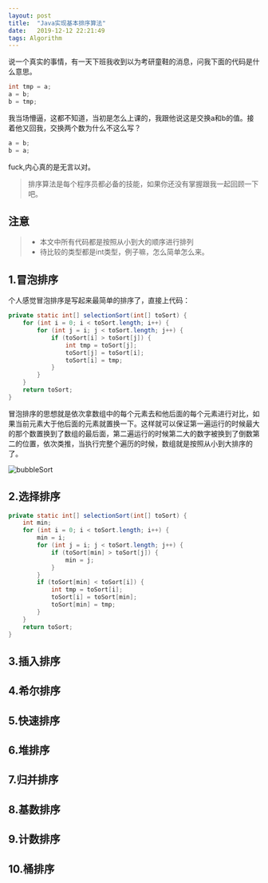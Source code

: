 ```yaml
---
layout: post
title:  "Java实现基本排序算法"
date:   2019-12-12 22:21:49
tags: Algorithm
---
```

说一个真实的事情，有一天下班我收到以为考研童鞋的消息，问我下面的代码是什么意思。
```java
int tmp = a;
a = b;
b = tmp;
```
我当场懵逼，这都不知道，当初是怎么上课的，我跟他说这是交换a和b的值。接着他又回我，交换两个数为什么不这么写？
```java
a = b;
b = a;
```
fuck,内心真的是无言以对。

> 排序算法是每个程序员都必备的技能，如果你还没有掌握跟我一起回顾一下吧。

## 注意
> * 本文中所有代码都是按照从小到大的顺序进行排列
> * 待比较的类型都是int类型，例子嘛，怎么简单怎么来。

## 1.冒泡排序
个人感觉冒泡排序是写起来最简单的排序了，直接上代码：
```java
private static int[] selectionSort(int[] toSort) {
    for (int i = 0; i < toSort.length; i++) {
        for (int j = i; j < toSort.length; j++) {
            if (toSort[i] > toSort[j]) {
                int tmp = toSort[j];
                toSort[j] = toSort[i];
                toSort[i] = tmp;
            }
        }
    }
    return toSort;
}
```
冒泡排序的思想就是依次拿数组中的每个元素去和他后面的每个元素进行对比，如果当前元素大于他后面的元素就置换一下。这样就可以保证第一遍运行的时候最大的那个数置换到了数组的最后面，第二遍运行的时候第二大的数字被换到了倒数第二的位置，依次类推，当执行完整个遍历的时候，数组就是按照从小到大排序的了。

![bubbleSort](/asset/img/sort/bubbleSort.png)

## 2.选择排序

```java
private static int[] selectionSort(int[] toSort) {
    int min;
    for (int i = 0; i < toSort.length; i++) {
        min = i;
        for (int j = i; j < toSort.length; j++) {
            if (toSort[min] > toSort[j]) {
                min = j;
            }
        }
        if (toSort[min] < toSort[i]) {
            int tmp = toSort[i];
            toSort[i] = toSort[min];
            toSort[min] = tmp;
        }
    }
    return toSort;
}
```
## 3.插入排序
## 4.希尔排序
## 5.快速排序
## 6.堆排序
## 7.归并排序
## 8.基数排序
## 9.计数排序
## 10.桶排序



